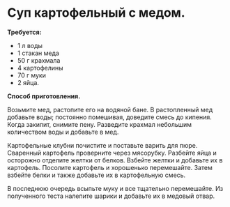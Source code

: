 # Суп картофельный с медом.

**Требуется:**

- 1 л воды
- 1 стакан меда
- 50 г крахмала
- 4 картофелины
- 70 г муки
- 2 яйца.

**Способ приготовления.**

Возьмите мед, растопите его на водяной бане. В растопленный мед добавьте воды; постоянно помешивая, доведите смесь до кипения. Когда закипит, снимите пену. Разведите крахмал небольшим количеством воды и добавьте в мед.

Картофельные клубни почистите и поставьте варить для пюре. Сваренный картофель проверните через мясорубку. Разбейте яйца и осторожно отделите желтки от белков. Взбейте желтки и добавьте их в картофель. Посолите картофель и хорошенько перемешайте. Затем взбейте белки и также добавьте их в картофельную смесь.

В последнюю очередь всыпьте муку и все тщательно перемешайте. Из полученного теста налепите шарики и добавьте их в медовый отвар.

